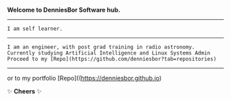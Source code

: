 **Welcome to DenniesBor Software hub.**
___
`I am self learner.`
****
`I am an engineer, with post grad training in radio astronomy.
Currently studying Artificial Intelligence and Linux Systems Admin`
`Proceed to my [Repo](https://github.com/denniesbor?tab=repositories)`
___
or to my portfolio [Repo]((https://denniesbor.github.io)

✨ **Cheers** ✨ 
